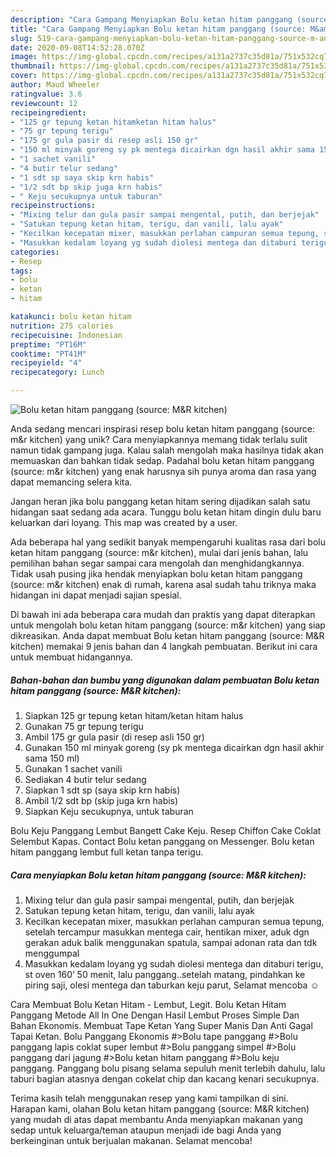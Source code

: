 ```yaml
---
description: "Cara Gampang Menyiapkan Bolu ketan hitam panggang (source: M&amp;amp;R kitchen) Anti Gagal"
title: "Cara Gampang Menyiapkan Bolu ketan hitam panggang (source: M&amp;amp;R kitchen) Anti Gagal"
slug: 519-cara-gampang-menyiapkan-bolu-ketan-hitam-panggang-source-m-and-amp-r-kitchen-anti-gagal
date: 2020-09-08T14:52:28.070Z
image: https://img-global.cpcdn.com/recipes/a131a2737c35d81a/751x532cq70/bolu-ketan-hitam-panggang-source-mr-kitchen-foto-resep-utama.jpg
thumbnail: https://img-global.cpcdn.com/recipes/a131a2737c35d81a/751x532cq70/bolu-ketan-hitam-panggang-source-mr-kitchen-foto-resep-utama.jpg
cover: https://img-global.cpcdn.com/recipes/a131a2737c35d81a/751x532cq70/bolu-ketan-hitam-panggang-source-mr-kitchen-foto-resep-utama.jpg
author: Maud Wheeler
ratingvalue: 3.6
reviewcount: 12
recipeingredient:
- "125 gr tepung ketan hitamketan hitam halus"
- "75 gr tepung terigu"
- "175 gr gula pasir di resep asli 150 gr"
- "150 ml minyak goreng sy pk mentega dicairkan dgn hasil akhir sama 150 ml"
- "1 sachet vanili"
- "4 butir telur sedang"
- "1 sdt sp saya skip krn habis"
- "1/2 sdt bp skip juga krn habis"
- " Keju secukupnya untuk taburan"
recipeinstructions:
- "Mixing telur dan gula pasir sampai mengental, putih, dan berjejak"
- "Satukan tepung ketan hitam, terigu, dan vanili, lalu ayak"
- "Kecilkan kecepatan mixer, masukkan perlahan campuran semua tepung, setelah tercampur masukkan mentega cair, hentikan mixer, aduk dgn gerakan aduk balik menggunakan spatula, sampai adonan rata dan tdk menggumpal"
- "Masukkan kedalam loyang yg sudah diolesi mentega dan ditaburi terigu, st oven 160’ 50 menit, lalu panggang..setelah matang, pindahkan ke piring saji, olesi mentega dan taburkan keju parut, Selamat mencoba ☺️"
categories:
- Resep
tags:
- bolu
- ketan
- hitam

katakunci: bolu ketan hitam 
nutrition: 275 calories
recipecuisine: Indonesian
preptime: "PT16M"
cooktime: "PT41M"
recipeyield: "4"
recipecategory: Lunch

---
```



![Bolu ketan hitam panggang (source: M&amp;R kitchen)](https://img-global.cpcdn.com/recipes/a131a2737c35d81a/751x532cq70/bolu-ketan-hitam-panggang-source-mr-kitchen-foto-resep-utama.jpg)

Anda sedang mencari inspirasi resep bolu ketan hitam panggang (source: m&amp;r kitchen) yang unik? Cara menyiapkannya memang tidak terlalu sulit namun tidak gampang juga. Kalau salah mengolah maka hasilnya tidak akan memuaskan dan bahkan tidak sedap. Padahal bolu ketan hitam panggang (source: m&amp;r kitchen) yang enak harusnya sih punya aroma dan rasa yang dapat memancing selera kita.

Jangan heran jika bolu panggang ketan hitam sering dijadikan salah satu hidangan saat sedang ada acara. Tunggu bolu ketan hitam dingin dulu baru keluarkan dari loyang. This map was created by a user.

Ada beberapa hal yang sedikit banyak mempengaruhi kualitas rasa dari bolu ketan hitam panggang (source: m&amp;r kitchen), mulai dari jenis bahan, lalu pemilihan bahan segar sampai cara mengolah dan menghidangkannya. Tidak usah pusing jika hendak menyiapkan bolu ketan hitam panggang (source: m&amp;r kitchen) enak di rumah, karena asal sudah tahu triknya maka hidangan ini dapat menjadi sajian spesial.


Di bawah ini ada beberapa cara mudah dan praktis yang dapat diterapkan untuk mengolah bolu ketan hitam panggang (source: m&amp;r kitchen) yang siap dikreasikan. Anda dapat membuat Bolu ketan hitam panggang (source: M&amp;R kitchen) memakai 9 jenis bahan dan 4 langkah pembuatan. Berikut ini cara untuk membuat hidangannya.

<!--inarticleads1-->

##### Bahan-bahan dan bumbu yang digunakan dalam pembuatan Bolu ketan hitam panggang (source: M&amp;R kitchen):

1. Siapkan 125 gr tepung ketan hitam/ketan hitam halus
1. Gunakan 75 gr tepung terigu
1. Ambil 175 gr gula pasir (di resep asli 150 gr)
1. Gunakan 150 ml minyak goreng (sy pk mentega dicairkan dgn hasil akhir sama 150 ml)
1. Gunakan 1 sachet vanili
1. Sediakan 4 butir telur sedang
1. Siapkan 1 sdt sp (saya skip krn habis)
1. Ambil 1/2 sdt bp (skip juga krn habis)
1. Siapkan  Keju secukupnya, untuk taburan


Bolu Keju Panggang Lembut Bangett Cake Keju. Resep Chiffon Cake Coklat Selembut Kapas. Contact Bolu ketan panggang on Messenger. Bolu ketan hitam panggang lembut full ketan tanpa terigu. 

<!--inarticleads2-->

##### Cara menyiapkan Bolu ketan hitam panggang (source: M&amp;R kitchen):

1. Mixing telur dan gula pasir sampai mengental, putih, dan berjejak
1. Satukan tepung ketan hitam, terigu, dan vanili, lalu ayak
1. Kecilkan kecepatan mixer, masukkan perlahan campuran semua tepung, setelah tercampur masukkan mentega cair, hentikan mixer, aduk dgn gerakan aduk balik menggunakan spatula, sampai adonan rata dan tdk menggumpal
1. Masukkan kedalam loyang yg sudah diolesi mentega dan ditaburi terigu, st oven 160’ 50 menit, lalu panggang..setelah matang, pindahkan ke piring saji, olesi mentega dan taburkan keju parut, Selamat mencoba ☺️


Cara Membuat Bolu Ketan Hitam - Lembut, Legit. Bolu Ketan Hitam Panggang Metode All In One Dengan Hasil Lembut Proses Simple Dan Bahan Ekonomis. Membuat Tape Ketan Yang Super Manis Dan Anti Gagal Tapai Ketan. Bolu Panggang Ekonomis #&gt;Bolu tape panggang #&gt;Bolu panggang lapis coklat super lembut #&gt;Bolu panggang simpel #&gt;Bolu panggang dari jagung #&gt;Bolu ketan hitam panggang #&gt;Bolu keju panggang. Panggang bolu pisang selama sepuluh menit terlebih dahulu, lalu taburi bagian atasnya dengan cokelat chip dan kacang kenari secukupnya. 

Terima kasih telah menggunakan resep yang kami tampilkan di sini. Harapan kami, olahan Bolu ketan hitam panggang (source: M&amp;R kitchen) yang mudah di atas dapat membantu Anda menyiapkan makanan yang sedap untuk keluarga/teman ataupun menjadi ide bagi Anda yang berkeinginan untuk berjualan makanan. Selamat mencoba!
